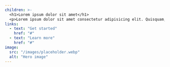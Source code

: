 ```yaml
---
children: >-
  <h1>Lorem ipsum dolor sit amet</h1>
  <p>Lorem ipsum dolor sit amet consectetur adipisicing elit. Quisquam, quos.</p>
links:
  - text: "Get started"
    href: "#"
  - text: "Learn more"
    href: "#"
image:
  src: "/images/placeholder.webp"
  alt: "Hero image"
---
```

